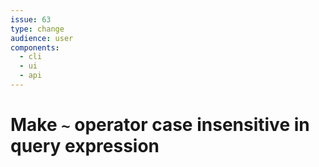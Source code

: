 ```yaml
---
issue: 63
type: change
audience: user
components:
  - cli
  - ui
  - api
---
```

# Make `~` operator case insensitive in query expression
